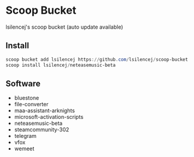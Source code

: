 # Scoop Bucket

lsilencej's scoop bucket (auto update available)

## Install

```powershell
scoop bucket add lsilencej https://github.com/lsilencej/scoop-bucket
scoop install lsilencej/neteasemusic-beta
```

## Software

- bluestone
- file-converter
- maa-assistant-arknights
- microsoft-activation-scripts
- neteasemusic-beta
- steamcommunity-302
- telegram
- vfox
- wemeet
